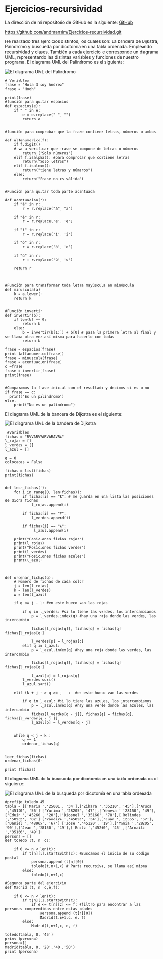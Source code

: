 # Ejercicios-recursividad

La dirección de mi repositorio de GitHub es la siguiente: [GitHub](https://github.com/andmansim/Ejercicios-recursividad.git)

https://github.com/andmansim/Ejercicios-recursividad.git

He realizado tres ejercicios distintos, los cuales son: La bandera de Dijkstra, Paíndromo y busqueda por dicotomía en una tabla ordenada. Empleando recursividad y clases.
También a cada ejercicio le corresponde un diagrama UML, representando las distintas variables y funciones de nuestro programa.
El diagrama UML del Palindromo es el siguiente:


![El diagrama UML del Palindromo](/Palindromo.jpg)
```
# Variables
frase = "Hola 3 soy Andreá"
frase = "Hooh"

print(frase)
#función para quitar espacios
def espacios(e):
    if " " in e:
        e = e.replace(" ", "")
        return e


#función para comprobar que la frase contiene letras, números o ambos

def alfanumerico(f):
    if f.digit():
    # va a verificar que frase se compone de letras o números
        return ("Solo números")
    elif f.isalpha(): #para comprobar que contiene letras
        return("Solo letras")
    elif f.isalnum():
        return("tiene letras y números")
    else:
        return("Frase no es válida")
  

#Función para quitar toda parte acentuada

def acentuacion(r):
    if "á" in r:    
        r = r.replace("á", "a")
        
    if "é" in r:
        r = r.replace('é', 'e')

    if "í" in r:
        r = r.replace('í', 'i')

    if "ó" in r:
        r = r.replace('ó', 'o')
           
    if "ú" in r:
        r = r.replace('ú', 'u')
        
    return r



#Función para transformar toda letra mayúscula en minúscula
def minuscula(a):
    k = a.lower()
    return k


#Función invertir 
def invertir(b):
    if len(b) == 0:
        return b
    else: 
        b = invertir(b[1:]) + b[0] # pasa la primera letra al final y se llama otra vez así misma para hacerlo con todas
        return b

frase = espacios(frase) 
print (alfanumerico(frase)) 
frase = minuscula(frase)
frase = acentuacion(frase)
c =frase
frase = invertir(frase)
print(frase)


#Comparamos la frase inicial con el resultado y decimos si es o no
if frase == c:
  print("Es un palíndromo")
else:
    print("No es un palíndromo")
```


El diagrama UML de la bandera de Dijkstra es el siguiente:

![El diagrama UML de la bandera de Dijkstra](/Dijkstra.jpg)

```
 #Variables
fichas = "RVVARVVARVARAVRA"
l_rojas = []
l_verdes = []
l_azul = []

q = 0
colocadas = False

fichas = list(fichas)
print(fichas)

     
def leer_fichas(f):
    for i in range(0, len(fichas)):
        if fichas[i] == "R": # me guarda en una lista las posiciones de dicha fichas
            l_rojas.append(i) 
        
        if fichas[i] == "V":
            l_verdes.append(i) 
        
        if fichas[i] == "A":
             l_azul.append(i) 
    
    print("Posiciones fichas rojas")
    print(l_rojas)
    print("Posiciones fichas verdes")
    print(l_verdes)  
    print("Posiciones fichas azules")
    print(l_azul)



def ordenar_fichas(q):    
    # Número de fichas de cada color 
    j = len(l_rojas)
    k = len(l_verdes)
    w = len(l_azul)
    
    if q <= j - 1: #en este hueco van las rojas
        
        if q in l_verdes: #si lo tiene las verdes, los intercambiamos
            p = l_verdes.index(q) #hay una roja donde las verdes, las intercambio
        
            fichas[l_rojas[q]], fichas[q] = fichas[q], fichas[l_rojas[q]]
        
            l_verdes[p] = l_rojas[q]
        elif q in l_azul:
            p = l_azul.index(q) #hay una roja donde las verdes, las intercambio
        
            fichas[l_rojas[q]], fichas[q] = fichas[q], fichas[l_rojas[q]]
        
            l_azul[p] = l_rojas[q]        
        l_verdes.sort()
        l_azul.sort()    
                    
    elif (k + j ) > q >= j   :  #en este hueco van las verdes
        
        if q in l_azul: #si lo tiene las azules, los intercambiamos
            p = l_azul.index(q) #hay una verde donde las azules, las intercambio 
            fichas[l_verdes[q - j]], fichas[q] = fichas[q], fichas[l_verdes[q - j ]]
            l_azul[p] = l_verdes[q - j]
        
    
    while q < j + k :
        q += 1
        ordenar_fichas(q)    
    
           
leer_fichas(fichas)
ordenar_fichas(0)
        
print (fichas)
```


El diagrama UML de la busqueda por dicotomía en una tabla ordenada es el siguiente:

![El diagrama UML de la busqueda por dicotomía en una tabla ordenada](/Dicotomia.jpg)

```
#prefijo toledo 45
tabla = [['Maria ','25001', '34'],['Zihara ','35210', '45'],['Aruca ','45120', '56'],['Yurima ','28205', '47'],['Yeneva ','28150', '49'],['Eduin ','45260', '20'],['Diosnel ','35166', '78'],['Rolindes ','58962', '82'],['Yandira ','45896', '34'],['Juan ','12365', '67'],['Daniel ','48965', '67'],['Jose ','45120', '19'],['Yania ','28205', '90'],['Jean ','28150', '39'],['Enetz ','45260', '45'],['Arnaitz ','35166', '49']]
persona = []
def toledo (t, n, c):
      
    if 0 <= n < len(t):
        if t[n][1].startswith(c): #Buscamos el inicio de su código postal
            persona.append (t[n][0]) 
            toledo(t,n+1,c) # Parte recursiva, se llama así misma 
        else:
            toledo(t,n+1,c)
                
#Segunda parte del ejercicio
def Madrid (t, n, c,e,f):
          
    if 0 <= n < len(t):
        if t[n][1].startswith(c):
            if e <= t[n][2] <= f: #filtro para encontrar a las personas comprendidas entre estas edades
                persona.append (t[n][0]) 
                Madrid(t,n+1,c, e, f)
        else:
            Madrid(t,n+1,c, e, f)
                
toledo(tabla, 0, '45')
print (persona)
persona=[]
Madrid(tabla, 0, '28','40','50')
print (persona)
```
